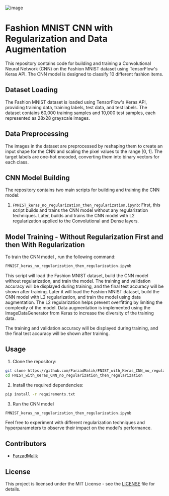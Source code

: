 ![image](https://github.com/FarzadMalik/FNIST_with_Keras_CNN_no_regularization_then_regularization/assets/107833662/807bd2a9-8e1e-4d77-a69e-029f9d28dc57)
# Fashion MNIST CNN with Regularization and Data Augmentation

This repository contains code for building and training a Convolutional Neural Network (CNN) on the Fashion MNIST dataset using TensorFlow's Keras API. The CNN model is designed to classify 10 different fashion items.

## Dataset Loading

The Fashion MNIST dataset is loaded using TensorFlow's Keras API, providing training data, training labels, test data, and test labels. The dataset contains 60,000 training samples and 10,000 test samples, each represented as 28x28 grayscale images.

## Data Preprocessing

The images in the dataset are preprocessed by reshaping them to create an input shape for the CNN and scaling the pixel values to the range [0, 1]. The target labels are one-hot encoded, converting them into binary vectors for each class.

## CNN Model Building

The repository contains two main scripts for building and training the CNN model:

1. `FMNIST_keras_no_regularization_then_regularization.ipynb`: First, this script builds and trains the CNN model without any regularization techniques. Later, builds and trains the CNN model with L2 regularization applied to the Convolutional and Dense layers.



## Model Training - Without Regularization First and then With Regularization

To train the CNN model , run the following command:

```bash
FMNIST_keras_no_regularization_then_regularization.ipynb
```
This script will load the Fashion MNIST dataset, build the CNN model without regularization, and train the model. The training and validation accuracy will be displayed during training, and the final test accuracy will be shown after training. Later it will load the Fashion MNIST dataset, build the CNN model with L2 regularization, and train the model using data augmentation. The L2 regularization helps prevent overfitting by limiting the complexity of the model. Data augmentation is implemented using the ImageDataGenerator from Keras to increase the diversity of the training data.

The training and validation accuracy will be displayed during training, and the final test accuracy will be shown after training.

## Usage

1. Clone the repository:

```bash
git clone https://github.com/FarzadMalik/FNIST_with_Keras_CNN_no_regularization_then_regularization.git
cd FNIST_with_Keras_CNN_no_regularization_then_regularization
```

2. Install the required dependencies:

```bash
pip install -r requirements.txt
```

3. Run the CNN model 

```bash
FMNIST_keras_no_regularization_then_regularization.ipynb
```

Feel free to experiment with different regularization techniques and hyperparameters to observe their impact on the model's performance.

## Contributors

- [FarzadMalik](https://github.com/FarzadMalik)

## License

This project is licensed under the MIT License - see the [LICENSE](LICENSE) file for details.
